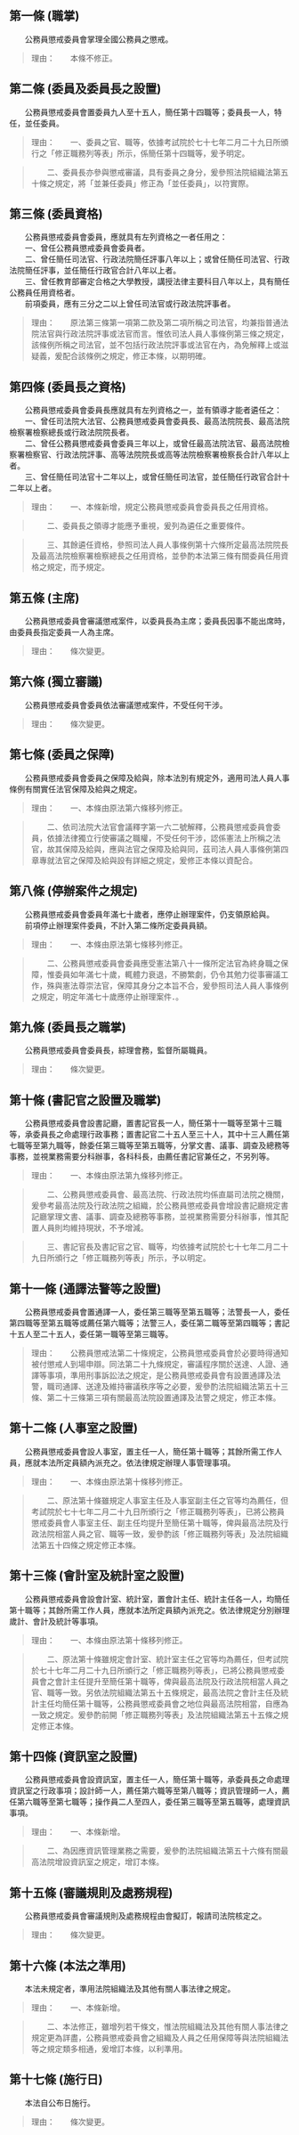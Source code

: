 第一條 (職掌)
-------------
　　公務員懲戒委員會掌理全國公務員之懲戒。  
> 理由：　　本條不修正。



第二條 (委員及委員長之設置)
---------------------------
　　公務員懲戒委員會置委員九人至十五人，簡任第十四職等；委員長一人，特任，並任委員。  
> 理由：　　一、委員之官、職等，依據考試院於七十七年二月二十九日所頒行之「修正職務列等表」所示，係簡任第十四職等，爰予明定。

> 　　二、委員長亦參與懲戒審議，具有委員之身分，爰參照法院組織法第五十條之規定，將「並兼任委員」修正為「並任委員」，以符實際。



第三條 (委員資格)
-----------------
　　公務員懲戒委員會委員，應就具有左列資格之一者任用之：  
　　一、曾任公務員懲戒委員會委員者。  
　　二、曾任簡任司法官、行政法院簡任評事八年以上；或曾任簡任司法官、行政法院簡任評事，並任簡任行政官合計八年以上者。  
　　三、曾任教育部審定合格之大學教授，講授法律主要科目八年以上，具有簡任公務員任用資格者。  
　　前項委員，應有三分之二以上曾任司法官或行政法院評事者。  
> 理由：　　原法第三條第一項第二款及第二項所稱之司法官，均兼指普通法院法官與行政法院評事或法官而言。惟依司法人員人事條例第三條之規定，該條例所稱之司法官，並不包括行政法院評事或法官在內，為免解釋上或滋疑義，爰配合該條例之規定，修正本條，以期明確。



第四條 (委員長之資格)
---------------------
　　公務員懲戒委員會委員長應就具有左列資格之一，並有領導才能者遴任之：  
　　一、曾任司法院大法官、公務員懲戒委員會委員長、最高法院院長、最高法院檢察署檢察總長或行政法院院長者。  
　　二、曾任公務員懲戒委員會委員三年以上，或曾任最高法院法官、最高法院檢察署檢察官、行政法院評事、高等法院院長或高等法院檢察署檢察長合計八年以上者。  
　　三、曾任簡任司法官十二年以上，或曾任簡任司法官，並任簡任行政官合計十二年以上者。  
> 理由：　　一、本條新增，規定公務員懲戒委員會委員長之任用資格。

> 　　二、委員長之領導才能應予重視，爰列為遴任之重要條件。

> 　　三、其餘遴任資格，參照司法人員人事條例第十六條所定最高法院院長及最高法院檢察署檢察總長之任用資格，並參酌本法第三條有關委員任用資格之規定，而予規定。



第五條 (主席)
-------------
　　公務員懲戒委員會審議懲戒案件，以委員長為主席；委員長因事不能出席時，由委員長指定委員一人為主席。  
> 理由：　　條次變更。



第六條 (獨立審議)
-----------------
　　公務員懲戒委員會委員依法審議懲戒案件，不受任何干涉。  
> 理由：　　條次變更。



第七條 (委員之保障)
-------------------
　　公務員懲戒委員會委員之保障及給與，除本法別有規定外，適用司法人員人事條例有關實任法官保障及給與之規定。  
> 理由：　　一、本條由原法第六條移列修正。

> 　　二、依司法院大法官會議釋字第一六二號解釋，公務員懲戒委員會委員，依據法律獨立行使審議之職權，不受任何干涉，認係憲法上所稱之法官，故其保障及給與，應與法官之保障及給與同，茲司法人員人事條例第四章專就法官之保障及給與設有詳細之規定，爰修正本條以資配合。



第八條 (停辦案件之規定)
-----------------------
　　公務員懲戒委員會委員年滿七十歲者，應停止辦理案件，仍支領原給與。  
　　前項停止辦理案件委員，不計入第二條所定委員員額。  
> 理由：　　一、本條由原法第七條移列修正。

> 　　二、公務員懲戒委員會委員應受憲法第八十一條所定法官為終身職之保障，惟委員如年滿七十歲，輒體力衰退，不勝繁劇，仍令其勉力從事審議工作，殊與憲法尊崇法官，保障其身分之本旨不合，爰參照司法人員人事條例之規定，明定年滿七十歲應停止辦理案件．。



第九條 (委員長之職掌)
---------------------
　　公務員懲戒委員會委員長，綜理會務，監督所屬職員。  
> 理由：　　條次變更。



第十條 (書記官之設置及職掌)
---------------------------
　　公務員懲戒委員會設書記廳，置書記官長一人，簡任第十一職等至第十三職等，承委員長之命處理行政事務；置書記官二十五人至三十人，其中十三人薦任第七職等至第九職等，餘委任第三職等至第五職等，分掌文書、議事、調查及總務等事務，並視業務需要分科辦事，各科科長，由薦任書記官兼任之，不另列等。  
> 理由：　　一、本條由原法第九條移列修正。

> 　　二、公務員懲戒委員會、最高法院、行政法院均係直屬司法院之機關，爰參考最高法院及行政法院之組織，於公務員懲戒委員會增設書記廳規定書記廳掌理文書、議事、調查及總務等事務，並視業務需要分科辦事，惟其配置人員則均維持現狀，不予增減。

> 　　三、書記官長及書記官之官、職等，均依據考試院於七十七年二月二十九日所頒行之「修正職務列等表」所示，予以明定。



第十一條 (通譯法警等之設置)
---------------------------
　　公務員懲戒委員會置通譯一人，委任第三職等至第五職等；法警長一人，委任第四職等至第五職等或薦任第六職等；法警三人，委任第二職等至第四職等；書記十五人至二十五人，委任第一職等至第三職等。  
> 理由：　　公務員懲戒法第二十條規定，公務員懲戒委員會於必要時得通知被付懲戒人到場申辯。同法第二十九條規定，審議程序關於送達、人證、通譯等事項，準用刑事訴訟法之規定，是公務員懲戒委員會有設置通譯及法警，職司通譯、送達及維持審議秩序等之必要，爰參酌法院組織法第五十三條、第二十三條第三項有關最高法院設置通譯及法警之規定，修正本條。



第十二條 (人事室之設置)
-----------------------
　　公務員懲戒委員會設人事室，置主任一人，簡任第十職等；其餘所需工作人員，應就本法所定員額內派充之。依法律規定辦理人事管理事項。  
> 理由：　　一、本條由原法第十條移列修正。

> 　　二、原法第十條雖規定人事室主任及人事室副主任之官等均為薦任，但考試院於七十七年二月二十九日所頒行之「修正職務列等表」，已將公務員懲戒委員會人事室主任、副主任均提升至簡任第十職等，俾與最高法院及行政法院相當人員之官、職等一致，爰參酌該「修正職務列等表」及法院組織法第五十四條之規定修正本條。



第十三條 (會計室及統計室之設置)
-------------------------------
　　公務員懲戒委員會設會計室、統計室，置會計主任、統計主任各一人，均簡任第十職等；其餘所需工作人員，應就本法所定員額內派充之。依法律規定分別辦理歲計、會計及統計等事項。  
> 理由：　　一、本條由原法第十條移列修正。

> 　　二、原法第十條雖規定會計室、統計室主任之官等均為薦任，但考試院於七十七年二月二十九日所頒行之「修正職務列等表」，已將公務員懲戒委員會之會計主任提升至簡任第十職等，俾與最高法院及行政法院相當人員之官、職等一致。另依法院組織法第五十五條規定，最高法院之會計主任及統計主任均簡任第十職等，公務員懲戒委員會之地位與最高法院相當，自應為一致之規定。爰參酌前開「修正職務列等表」及法院組織法第五十五條之規定修正本條。



第十四條 (資訊室之設置)
-----------------------
　　公務員懲戒委員會設資訊室，置主任一人，簡任第十職等，承委員長之命處理資訊室之行政事項；設計師一人，薦任第六職等至第八職等；資訊管理師一人，薦任第六職等至第七職等；操作員二人至四人，委任第三職等至第五職等，處理資訊事項。  
> 理由：　　一、本條新增。

> 　　二、為因應資訊管理業務之需要，爰參酌法院組織法第五十六條有關最高法院增設資訊室之規定，增訂本條。



第十五條 (審議規則及處務規程)
-----------------------------
　　公務員懲戒委員會審議規則及處務規程由會擬訂，報請司法院核定之。  
> 理由：　　條次變更。



第十六條 (本法之準用)
---------------------
　　本法未規定者，準用法院組織法及其他有關人事法律之規定。  
> 理由：　　一、本條新增。

> 　　二、本法修正，雖增列若干條文，惟法院組織法及其他有關人事法律之規定更為詳盡，公務員懲戒委員會之組織及人員之任用保障等與法院組織法等之規定類多相通，爰增訂本條，以利準用。



第十七條 (施行日)
-----------------
　　本法自公布日施行。  
> 理由：　　條次變更。